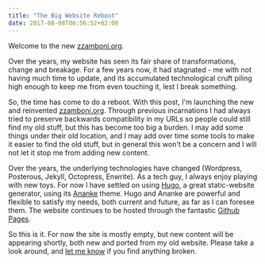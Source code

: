 ```yaml
---
title: "The Big Website Reboot"
date: 2017-08-08T06:56:52+02:00
---
```


Welcome to the new [zzamboni.org](http://zzamboni.org/).

<!--more-->

Over the years, my website has seen its fair share of transformations,
change and breakage. For a few years now, it had stagnated - me with
not having much time to update, and its accumulated technological
cruft piling high enough to keep me from even touching it, lest I
break something.

So, the time has come to do a reboot. With this post, I'm launching
the new and reinvented [zzamboni.org](http://zzamboni.org/). Through
previous incarnations I had always tried to preserve backwards
compatibility in my URLs so people could still find my old stuff, but
this has become too big a burden. I may add some things under their
old location, and I may add over time some tools to make it easier to
find the old stuff, but in general this won't be a concern and I will
not let it stop me from adding new content.

Over the years, the underlying technologies have changed (Wordpress,
Posterous, Jekyll, Octopress, Enwrite). As a tech guy, I always enjoy
playing with new toys. For now I have settled on using
[Hugo](http://gohugo.io/), a great static-website generator, using its
[Ananke](https://themes.gohugo.io/gohugo-theme-ananke/) theme. Hugo
and Ananke are powerful and flexible to satisfy my needs, both current
and future, as far as I can foresee them. The website continues to be
hosted through the fantastic [Github
Pages](https://pages.github.com/).

So this is it. For now the site is mostly empty, but new content will
be appearing shortly, both new and ported from my old website. Please
take a look around, and [let me know](/contact) if you find anything
broken.
